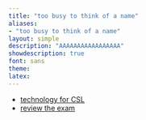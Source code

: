 ```yaml
---
title: "too busy to think of a name"
aliases:
- "too busy to think of a name"
layout: simple
description: "AAAAAAAAAAAAAAAAA"
showdescription: true
font: sans
theme: 
latex: 
---
```


- [technology for CSL](tech)
- [review the exam](review)
